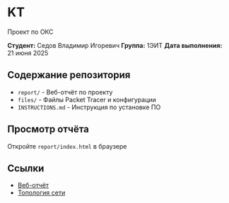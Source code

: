 # KT
Проект по ОКС

**Студент:** Седов Владимир Игоревич
**Группа:** 1ЭИТ
**Дата выполнения:** 21 июня 2025

## Содержание репозитория
- `report/` - Веб-отчёт по проекту
- `files/` - Файлы Packet Tracer и конфигурации
- `INSTRUCTIONS.md` - Инструкция по установке ПО

## Просмотр отчёта
Откройте `report/index.html` в браузере

## Ссылки
- [Веб-отчёт](report/index.html)
- [Топология сети](files/КТ_1ЭИТ_SedovVI.pkt)